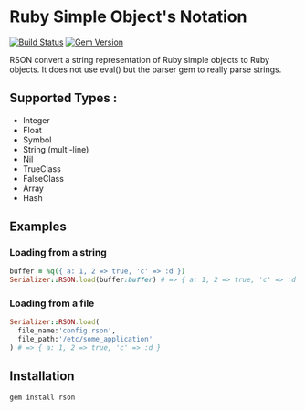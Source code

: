 
Ruby Simple Object's Notation
=============================

[![Build Status](https://travis-ci.org/tannevaled/rson.svg?branch=master)](https://travis-ci.org/tannevaled/rson) [![Gem Version](https://badge.fury.io/rb/rson.svg)](https://badge.fury.io/rb/rson)

  RSON convert a string representation of Ruby simple objects to Ruby objects.
  It does not use eval() but the parser gem to really parse strings.

## Supported Types :
  - Integer
  - Float
  - Symbol
  - String (multi-line)
  - Nil
  - TrueClass
  - FalseClass
  - Array
  - Hash

## Examples

### Loading from a string
```ruby
buffer = %q({ a: 1, 2 => true, 'c' => :d })
Serializer::RSON.load(buffer:buffer) # => { a: 1, 2 => true, 'c' => :d }
```
### Loading from a file
```ruby
Serializer::RSON.load(
  file_name:'config.rson',
  file_path:'/etc/some_application'
) # => { a: 1, 2 => true, 'c' => :d }
```

## Installation

```bash
gem install rson
```
